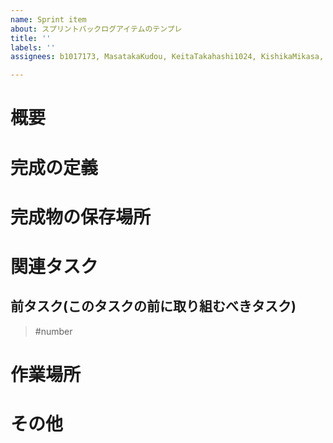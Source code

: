 ```yaml
---
name: Sprint item
about: スプリントバックログアイテムのテンプレ
title: ''
labels: ''
assignees: b1017173, MasatakaKudou, KeitaTakahashi1024, KishikaMikasa, kohei753

---
```


# 概要

# 完成の定義

# 完成物の保存場所

# 関連タスク

## 前タスク(このタスクの前に取り組むべきタスク)
> #number

# 作業場所

# その他
